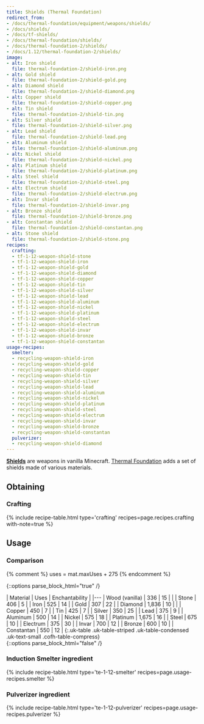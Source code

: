 ```yaml
---
title: Shields (Thermal Foundation)
redirect_from:
- /docs/thermal-foundation/equipment/weapons/shields/
- /docs/shields/
- /docs/tf-shields/
- /docs/thermal-foundation/shields/
- /docs/thermal-foundation-2/shields/
- /docs/1.12/thermal-foundation-2/shields/
image:
- alt: Iron shield
  file: thermal-foundation-2/shield-iron.png
- alt: Gold shield
  file: thermal-foundation-2/shield-gold.png
- alt: Diamond shield
  file: thermal-foundation-2/shield-diamond.png
- alt: Copper shield
  file: thermal-foundation-2/shield-copper.png
- alt: Tin shield
  file: thermal-foundation-2/shield-tin.png
- alt: Silver shield
  file: thermal-foundation-2/shield-silver.png
- alt: Lead shield
  file: thermal-foundation-2/shield-lead.png
- alt: Aluminum shield
  file: thermal-foundation-2/shield-aluminum.png
- alt: Nickel shield
  file: thermal-foundation-2/shield-nickel.png
- alt: Platinum shield
  file: thermal-foundation-2/shield-platinum.png
- alt: Steel shield
  file: thermal-foundation-2/shield-steel.png
- alt: Electrum shield
  file: thermal-foundation-2/shield-electrum.png
- alt: Invar shield
  file: thermal-foundation-2/shield-invar.png
- alt: Bronze shield
  file: thermal-foundation-2/shield-bronze.png
- alt: Constantan shield
  file: thermal-foundation-2/shield-constantan.png
- alt: Stone shield
  file: thermal-foundation-2/shield-stone.png
recipes:
  crafting:
  - tf-1-12-weapon-shield-stone
  - tf-1-12-weapon-shield-iron
  - tf-1-12-weapon-shield-gold
  - tf-1-12-weapon-shield-diamond
  - tf-1-12-weapon-shield-copper
  - tf-1-12-weapon-shield-tin
  - tf-1-12-weapon-shield-silver
  - tf-1-12-weapon-shield-lead
  - tf-1-12-weapon-shield-aluminum
  - tf-1-12-weapon-shield-nickel
  - tf-1-12-weapon-shield-platinum
  - tf-1-12-weapon-shield-steel
  - tf-1-12-weapon-shield-electrum
  - tf-1-12-weapon-shield-invar
  - tf-1-12-weapon-shield-bronze
  - tf-1-12-weapon-shield-constantan
usage-recipes:
  smelter:
  - recycling-weapon-shield-iron
  - recycling-weapon-shield-gold
  - recycling-weapon-shield-copper
  - recycling-weapon-shield-tin
  - recycling-weapon-shield-silver
  - recycling-weapon-shield-lead
  - recycling-weapon-shield-aluminum
  - recycling-weapon-shield-nickel
  - recycling-weapon-shield-platinum
  - recycling-weapon-shield-steel
  - recycling-weapon-shield-electrum
  - recycling-weapon-shield-invar
  - recycling-weapon-shield-bronze
  - recycling-weapon-shield-constantan
  pulverizer:
  - recycling-weapon-shield-diamond
---
```


**[Shields](https://minecraft.gamepedia.com/Shield)** are weapons in vanilla
Minecraft. [Thermal Foundation](../) adds a set of shields
made of various materials.


Obtaining
---------

### Crafting
{% include recipe-table.html type='crafting' recipes=page.recipes.crafting with-note=true %}


Usage
-----

### Comparison
{% comment %}
uses = mat.maxUses + 275
{% endcomment %}

{::options parse_block_html="true" /}
<div class="uk-overflow-container">
| Material | Uses | Enchantability |
|---
| Wood (vanilla) | 336 | 15 |
|
| Stone | 406 | 5 |
| Iron | 525 | 14 |
| Gold | 307 | 22 |
| Diamond | 1,836 | 10 |
|
| Copper | 450 | 7 |
| Tin | 425 | 7 |
| Silver | 350 | 25 |
| Lead | 375 | 9 |
| Aluminum | 500 | 14 |
| Nickel | 575 | 18 |
| Platinum | 1,675 | 16 |
| Steel | 675 | 10 |
| Electrum | 375 | 30 |
| Invar | 700 | 12 |
| Bronze | 600 | 10 |
| Constantan | 550 | 12 |
{:.uk-table .uk-table-striped .uk-table-condensed .uk-text-small .cofh-table-compress}
</div>
{::options parse_block_html="false" /}

### Induction Smelter ingredient
{% include recipe-table.html type='te-1-12-smelter' recipes=page.usage-recipes.smelter %}

### Pulverizer ingredient
{% include recipe-table.html type='te-1-12-pulverizer' recipes=page.usage-recipes.pulverizer %}

